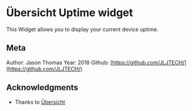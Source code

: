 # Übersicht Uptime widget
This Widget allows you to display your current device uptime.

## Meta

Author: Jason Thomas 
Year: 2018
Github:  [https://github.com/JLJTECH/](https://github.com/JLJTECH/)

## Acknowledgments

- Thanks to [Übersicht](http://github.com/felixhageloh/uebersicht/)
